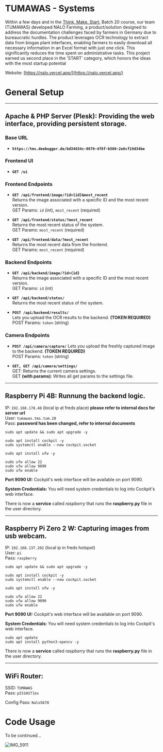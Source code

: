 # TUMAWAS - Systems

Within a few days and in the [Think. Make. Start.](https://www.tms.tum.de/) Batch 20 course, our team (TUMAWAS) developed NALO Farming, a product/solution designed to address the documentation challenges faced by farmers in Germany due to bureaucratic hurdles. The product leverages OCR technology to extract data from biogas plant interfaces, enabling farmers to easily download all necessary information in an Excel format with just one click. This significantly reduces the time spent on administrative tasks. This project earned us second place in the 'START' category, which honors the ideas with the most startup potential

Website: [https://nalo.vercel.app/](https://nalo.vercel.app/)

# General Setup

---

## **Apache & PHP Server (Plesk)**: Providing the web interface, providing persistent storage.

### Base URL

- **`https://tms.deebugger.de/bd34634c-0876-4f8f-b506-2e6cf19d34be`**

### Frontend UI

- **`GET /ui`**

### Frontend Endpoints

- **`GET /api/frontend/image/?id={id}&most_recent`**  
  Returns the image associated with a specific ID and the most recent version.  
  GET Params: `id` (int), `most_recent` (required)  


- **`GET /api/frontend/status/?most_recent`**  
  Returns the most recent status of the system.  
  GET Params: `most_recent` (required)

- **`GET /api/frontend/data/?most_recent`**  
  Returns the most recent data from the frontend.  
  GET Params: `most_recent` (required)


### Backend Endpoints

- **`GET /api/backend/image/?id={id}`**  
  Returns the image associated with a specific ID and the most recent version.  
  GET Params: `id` (int)


- **`GET /api/backend/status/`**  
  Returns the most recent status of the system.


- **`POST /api/backend/results/`**  
  Lets you upload the OCR results to the backend. **(TOKEN REQUIRED)**  
  POST Params: `token` (string)

### Camera Endpoints

- **`POST /api/camera/capture/`**
  Lets you upload the freshly captured image to the backend. **(TOKEN REQUIRED)**  
  POST Params: `token` (string)


- **`GET, GET /api/camera/settings/`**  
  GET: Returns the current camera settings.  
  GET **(with params)**: Writes all get params to the settings file.
---

## **Raspberry Pi 4B**: Runnung the backend logic.

IP: `192.168.178.48` (local ip at freds place)  **please refer to internal docs for server url**  
User: `tumawas.tms.tum.20`  
Pass: **password has been changed, refer to internal documents**   


```
sudo apt update && sudo apt upgrade -y

sudo apt install cockpit -y
sudo systemctl enable --now cockpit.socket

sudo apt install ufw -y

sudo ufw allow 22
sudo ufw allow 9090
sudo ufw enable
```

**Port 9090 UI:** Cockpit's web interface will be available on port 9090.

**System Credentials:** You will need system credentials to log into Cockpit's web interface.

<span color="red">There is now a **service** called *raspberry* that runs the **raspberry.py** file in the user directory.</span>

----

## **Raspberry Pi Zero 2 W**: Capturing images from usb webcam.

IP: `192.168.137.202` (local ip in freds hotspot)  
User: `pi`  
Pass: `raspberry` 


```
sudo apt update && sudo apt upgrade -y

sudo apt install cockpit -y
sudo systemctl enable --now cockpit.socket

sudo apt install ufw -y

sudo ufw allow 22
sudo ufw allow 9090
sudo ufw enable
```

**Port 9090 UI:** Cockpit's web interface will be available on port 9090.

**System Credentials:** You will need system credentials to log into Cockpit's web interface.

```
sudo apt update
sudo apt install python3-opencv -y
```

<span color="red">There is now a **service** called *raspberry* that runs the **raspberry.py** file in the user directory.</span>

---
## **WiFi Router**:  

SSID: `TUMAWAS`  
Pass: `pI51H1T]ex`  

Config Pass: `Nalo5678`


# Code Usage

To be continued...

![IMG_5911](https://github.com/user-attachments/assets/1a042876-3b45-4e57-b553-96d5f0012847)

